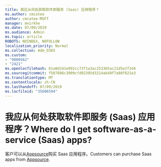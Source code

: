 ```yaml
---
title: 我应从何处获取软件即服务 (Saas) 应用程序？
ms.author: cmcatee
author: cmcatee-MSFT
manager: mnirkhe
ms.date: 07/09/2019
ms.audience: Admin
ms.topic: article
ROBOTS: NOINDEX, NOFOLLOW
localization_priority: Normal
ms.collection: Adm_O365
ms.custom:
- "9000562"
- "2421"
ms.openlocfilehash: 61a8d241e992cc73f1a3ac253365ac21d5e2f3d4
ms.sourcegitcommit: f507896c3909cfd02395d3214ab49f7a08f021e3
ms.translationtype: MT
ms.contentlocale: zh-CN
ms.lasthandoff: 07/09/2019
ms.locfileid: "35606594"
---
```

# <a name="where-do-i-get-software-as-a-service-saas-apps"></a><span data-ttu-id="d74f1-102">我应从何处获取软件即服务 (Saas) 应用程序？</span><span class="sxs-lookup"><span data-stu-id="d74f1-102">Where do I get software-as-a-service (Saas) apps?</span></span>

<span data-ttu-id="d74f1-103">客户可以从[Appsource](http://www.appsource.com/)购买 Saas 应用程序。</span><span class="sxs-lookup"><span data-stu-id="d74f1-103">Customers can purchase Saas apps from [Appsource](http://www.appsource.com/).</span></span>